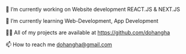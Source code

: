 🔭 I’m currently working on Website development REACT.JS & NEXT.JS 

🌱 I’m currently learning Web-Development, App Development

👨‍💻 All of my projects are available at https://github.com/dohangha

📫 How to reach me dohangha@gmail.com
